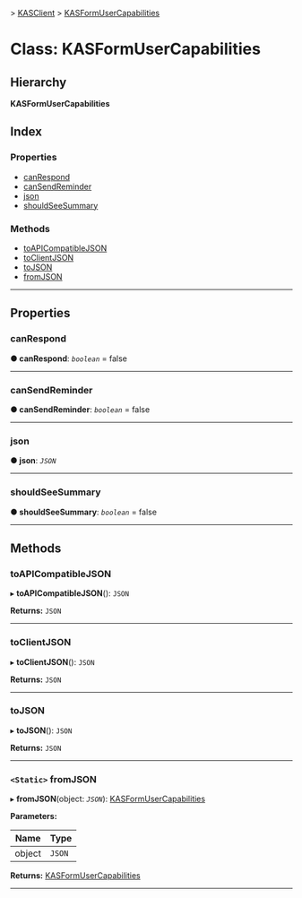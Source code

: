 [](../README.md) > [KASClient](../modules/kasclient.md) > [KASFormUserCapabilities](../classes/kasclient.kasformusercapabilities.md)

# Class: KASFormUserCapabilities

## Hierarchy

**KASFormUserCapabilities**

## Index

### Properties

* [canRespond](kasclient.kasformusercapabilities.md#canrespond)
* [canSendReminder](kasclient.kasformusercapabilities.md#cansendreminder)
* [json](kasclient.kasformusercapabilities.md#json)
* [shouldSeeSummary](kasclient.kasformusercapabilities.md#shouldseesummary)
### Methods

* [toAPICompatibleJSON](kasclient.kasformusercapabilities.md#toapicompatiblejson)
* [toClientJSON](kasclient.kasformusercapabilities.md#toclientjson)
* [toJSON](kasclient.kasformusercapabilities.md#tojson)
* [fromJSON](kasclient.kasformusercapabilities.md#fromjson)

---

## Properties

<a id="canrespond"></a>

###  canRespond

**● canRespond**: *`boolean`* = false

___

<a id="cansendreminder"></a>

###  canSendReminder

**● canSendReminder**: *`boolean`* = false

___

<a id="json"></a>

###  json

**● json**: *`JSON`*

___

<a id="shouldseesummary"></a>

###  shouldSeeSummary

**● shouldSeeSummary**: *`boolean`* = false

___

## Methods

<a id="toapicompatiblejson"></a>

###  toAPICompatibleJSON

▸ **toAPICompatibleJSON**(): `JSON`

**Returns:** `JSON`

___

<a id="toclientjson"></a>

###  toClientJSON

▸ **toClientJSON**(): `JSON`

**Returns:** `JSON`

___

<a id="tojson"></a>

###  toJSON

▸ **toJSON**(): `JSON`

**Returns:** `JSON`

___

<a id="fromjson"></a>

### `<Static>` fromJSON

▸ **fromJSON**(object: *`JSON`*): [KASFormUserCapabilities](kasclient.kasformusercapabilities.md)

**Parameters:**

| Name | Type |
| ------ | ------ |
| object | `JSON` |

**Returns:** [KASFormUserCapabilities](kasclient.kasformusercapabilities.md)

___

